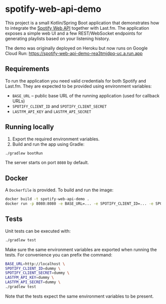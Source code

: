 # spotify-web-api-demo

This project is a small Kotlin/Spring Boot application that demonstrates how to integrate the [Spotify Web API](https://developer.spotify.com/documentation/web-api/) together with Last.fm. The application exposes a simple web UI and a few REST/WebSocket endpoints for generating playlists based on your listening history.

The demo was originally deployed on Heroku but now runs on Google Cloud Run:
<https://spotify-web-api-demo-rea3tmjdpq-uc.a.run.app>

## Requirements

To run the application you need valid credentials for both Spotify and Last.fm. They are expected to be provided using environment variables:

- `BASE_URL` – public base URL of the running application (used for callback URLs)
- `SPOTIFY_CLIENT_ID` and `SPOTIFY_CLIENT_SECRET`
- `LASTFM_API_KEY` and `LASTFM_API_SECRET`

## Running locally

1. Export the required environment variables.
2. Build and run the app using Gradle:

```bash
./gradlew bootRun
```

The server starts on port `8080` by default.

## Docker

A `Dockerfile` is provided. To build and run the image:

```bash
docker build -t spotify-web-api-demo .
docker run -p 8080:8080 -e BASE_URL=... -e SPOTIFY_CLIENT_ID=... -e SPOTIFY_CLIENT_SECRET=... -e LASTFM_API_KEY=... -e LASTFM_API_SECRET=... spotify-web-api-demo
```

## Tests

Unit tests can be executed with:

```bash
./gradlew test
```

Make sure the same environment variables are exported when running the tests.
For convenience you can prefix the command:

```bash
BASE_URL=http://localhost \
SPOTIFY_CLIENT_ID=dummy \
SPOTIFY_CLIENT_SECRET=dummy \
LASTFM_API_KEY=dummy \
LASTFM_API_SECRET=dummy \
./gradlew test
```

Note that the tests expect the same environment variables to be present.

